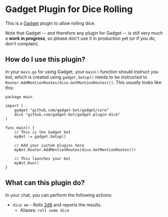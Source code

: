 # Gadget Plugin for Dice Rolling

This is a [Gadget](https://github.com/gadget-bot/gadget) plugin to allow rolling dice.

Note that Gadget -- and therefore any plugin for Gadget -- is still very much a **work in progress**, so please don't use it in production yet (or if you do, don't complain).

## How do I use this plugin?

In your `main.go` for using Gadget, your `main()` function should instruct you bot, which is created using `gadget.Setup()` needs to be instructed to `Router.AddMentionRoutes(dice.GetMentionRoutes())`. This _usually_ looks like this:

```golang
package main

import (
	gadget "github.com/gadget-bot/gadget/core"
	dice "github.com/gadget-bot/gadget-plugin-dice"
)

func main() {
	// This is the Gadget bot
	myBot := gadget.Setup()

	// Add your custom plugins here
	myBot.Router.AddMentionRoutes(dice.GetMentionRoutes())

	// This launches your bot
	myBot.Run()
}
```

## What can this plugin do?

In your chat, you can perform the following actions:

* `dice me` - Rolls [2d6](https://en.wikipedia.org/wiki/Dice_notation) and reports the results.
  * Aliases: `roll some dice`
